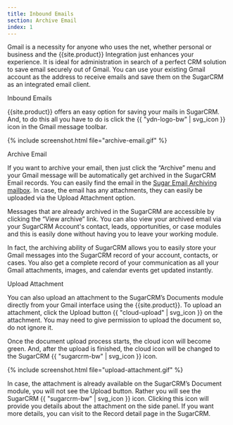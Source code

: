 ```yaml
---
title: Inbound Emails
section: Archive Email
index: 1
---
```


Gmail is a necessity for anyone who uses the net, whether personal or business and the {{site.product}} Integration just enhances your experience. It is ideal for administration in search of a perfect CRM solution to save email securely out of Gmail. You can use your existing Gmail account as the address to receive emails and save them on the SugarCRM as an integrated email client.

Inbound Emails

{{site.product}} offers an easy option for saving your mails in SugarCRM. And, to do this all you have to do is click the {{ "ydn-logo-bw" | svg_icon }} icon in the Gmail message toolbar.

{% include screenshot.html file="archive-email.gif" %}

Archive Email

If you want to archive your email, then just click the “Archive” menu and your Gmail message will be automatically get archived in the SugarCRM Email records. You can easily find the email in the [Sugar Email Archiving mailbox](http://support.sugarcrm.com/02_Documentation/01_Sugar_Editions/04_Sugar_Professional/Sugar_Professional_6.5/Application_Guide/23_Emails/#Sugar_Email_Archiving). In case, the email has any attachments, they can easily be uploaded via the Upload Attachment option.

Messages that are already archived in the SugarCRM are accessible by clicking the “View archive” link. You can also view your archived email via your SugarCRM Account's contact, leads, opportunities, or case modules and this is easily done without having you to leave your working module.

In fact, the archiving ability of SugarCRM allows you to easily store your Gmail messages into the SugarCRM record of your account, contacts, or cases. You also get a complete record of your communication as all your Gmail attachments, images, and calendar events get updated instantly.

Upload Attachment

You can also upload an attachment to the SugarCRM’s Documents module directly from your Gmail interface using the {{site.product}}. To upload an attachment, click the Upload button {{ "cloud-upload" | svg_icon }} on the attachment. You may need to give permission to upload the document so, do not ignore it. 

Once the document upload process starts, the cloud icon will become green. And, after the upload is finished, the cloud icon will be changed to the SugarCRM {{ "sugarcrm-bw" | svg_icon }} icon.

{% include screenshot.html file="upload-attachment.gif" %}

In case, the attachment is already available on the SugarCRM’s Document module, you will not see the Upload button. Rather you will see the SugarCRM {{ "sugarcrm-bw" | svg_icon }} icon. Clicking this icon will provide you details about the attachment on the side panel. If you want more details, you can visit to the Record detail page in the SugarCRM.



